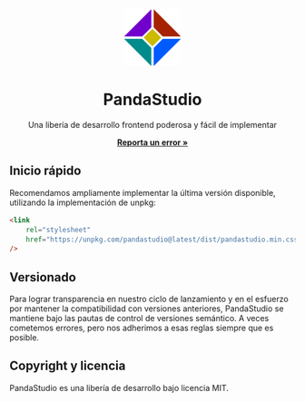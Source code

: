 <center>
<img src='docs/icon.png' width='100px'/>
<h1>PandaStudio</h1>
<p>Una libería de desarrollo frontend poderosa y fácil de implementar</p>
<a href='https://github.com/ChristianECG/pandastudio/issues'><b>Reporta un error »</b></a>
</center>

## Inicio rápido

Recomendamos ampliamente implementar la última versión disponible, utilizando la implementación de unpkg:

```html
<link
	rel="stylesheet"
	href="https://unpkg.com/pandastudio@latest/dist/pandastudio.min.css"
/>
```

## Versionado

Para lograr transparencia en nuestro ciclo de lanzamiento y en el esfuerzo por mantener la compatibilidad con versiones anteriores, PandaStudio se mantiene bajo las pautas de control de versiones semántico. A veces cometemos errores, pero nos adherimos a esas reglas siempre que es posible.

## Copyright y licencia

PandaStudio es una libería de desarrollo bajo licencia MIT.
